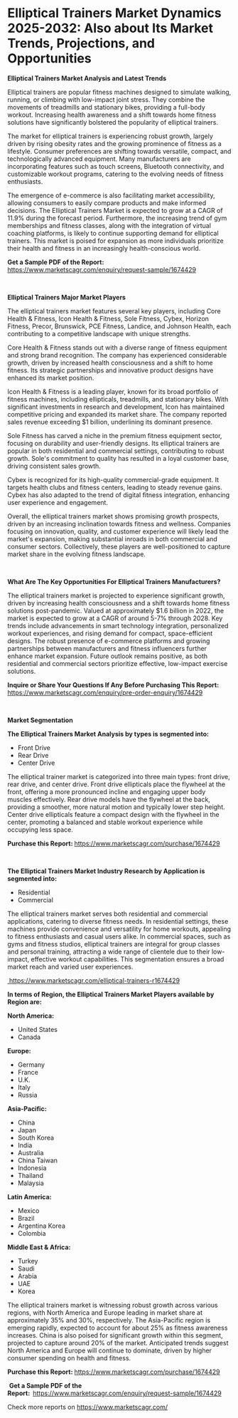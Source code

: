 <p><h1>Elliptical Trainers Market Dynamics 2025-2032: Also about Its Market Trends, Projections, and Opportunities</h1></p><p><strong>Elliptical Trainers Market Analysis and Latest Trends</strong></p>
<p><p>Elliptical trainers are popular fitness machines designed to simulate walking, running, or climbing with low-impact joint stress. They combine the movements of treadmills and stationary bikes, providing a full-body workout. Increasing health awareness and a shift towards home fitness solutions have significantly bolstered the popularity of elliptical trainers.</p><p>The market for elliptical trainers is experiencing robust growth, largely driven by rising obesity rates and the growing prominence of fitness as a lifestyle. Consumer preferences are shifting towards versatile, compact, and technologically advanced equipment. Many manufacturers are incorporating features such as touch screens, Bluetooth connectivity, and customizable workout programs, catering to the evolving needs of fitness enthusiasts.</p><p>The emergence of e-commerce is also facilitating market accessibility, allowing consumers to easily compare products and make informed decisions. The Elliptical Trainers Market is expected to grow at a CAGR of 11.9% during the forecast period. Furthermore, the increasing trend of gym memberships and fitness classes, along with the integration of virtual coaching platforms, is likely to continue supporting demand for elliptical trainers. This market is poised for expansion as more individuals prioritize their health and fitness in an increasingly health-conscious world.</p></p>
<p><strong>Get a Sample PDF of the Report:&nbsp;</strong> <a href="https://www.marketscagr.com/enquiry/request-sample/1674429?utm_campaign=2653&utm_medium=2&utm_source=Github&utm_content=ia&utm_term=10042025&utm_id=elliptical-trainers">https://www.marketscagr.com/enquiry/request-sample/1674429</a></p>
<p>&nbsp;</p>
<p><strong>Elliptical Trainers Major Market Players</strong></p>
<p><p>The elliptical trainers market features several key players, including Core Health & Fitness, Icon Health & Fitness, Sole Fitness, Cybex, Horizon Fitness, Precor, Brunswick, PCE Fitness, Landice, and Johnson Health, each contributing to a competitive landscape with unique strengths.</p><p>Core Health & Fitness stands out with a diverse range of fitness equipment and strong brand recognition. The company has experienced considerable growth, driven by increased health consciousness and a shift to home fitness. Its strategic partnerships and innovative product designs have enhanced its market position.</p><p>Icon Health & Fitness is a leading player, known for its broad portfolio of fitness machines, including ellipticals, treadmills, and stationary bikes. With significant investments in research and development, Icon has maintained competitive pricing and expanded its market share. The company reported sales revenue exceeding $1 billion, underlining its dominant presence.</p><p>Sole Fitness has carved a niche in the premium fitness equipment sector, focusing on durability and user-friendly designs. Its elliptical trainers are popular in both residential and commercial settings, contributing to robust growth. Sole's commitment to quality has resulted in a loyal customer base, driving consistent sales growth.</p><p>Cybex is recognized for its high-quality commercial-grade equipment. It targets health clubs and fitness centers, leading to steady revenue gains. Cybex has also adapted to the trend of digital fitness integration, enhancing user experience and engagement.</p><p>Overall, the elliptical trainers market shows promising growth prospects, driven by an increasing inclination towards fitness and wellness. Companies focusing on innovation, quality, and customer experience will likely lead the market's expansion, making substantial inroads in both commercial and consumer sectors. Collectively, these players are well-positioned to capture market share in the evolving fitness landscape.</p></p>
<p>&nbsp;</p>
<p><strong>What Are The Key Opportunities For Elliptical Trainers Manufacturers?</strong></p>
<p><p>The elliptical trainers market is projected to experience significant growth, driven by increasing health consciousness and a shift towards home fitness solutions post-pandemic. Valued at approximately $1.6 billion in 2022, the market is expected to grow at a CAGR of around 5-7% through 2028. Key trends include advancements in smart technology integration, personalized workout experiences, and rising demand for compact, space-efficient designs. The robust presence of e-commerce platforms and growing partnerships between manufacturers and fitness influencers further enhance market expansion. Future outlook remains positive, as both residential and commercial sectors prioritize effective, low-impact exercise solutions.</p></p>
<p><strong>Inquire or Share Your Questions If Any Before Purchasing This Report:</strong> <a href="https://www.marketscagr.com/enquiry/pre-order-enquiry/1674429?utm_campaign=2653&utm_medium=2&utm_source=Github&utm_content=ia&utm_term=10042025&utm_id=elliptical-trainers">https://www.marketscagr.com/enquiry/pre-order-enquiry/1674429</a></p>
<p>&nbsp;</p>
<p><strong>Market Segmentation</strong></p>
<p><strong>The Elliptical Trainers Market Analysis by types is segmented into:</strong></p>
<p><ul><li>Front Drive</li><li>Rear Drive</li><li>Center Drive</li></ul></p>
<p><p>The elliptical trainer market is categorized into three main types: front drive, rear drive, and center drive. Front drive ellipticals place the flywheel at the front, offering a more pronounced incline and engaging upper body muscles effectively. Rear drive models have the flywheel at the back, providing a smoother, more natural motion and typically lower step height. Center drive ellipticals feature a compact design with the flywheel in the center, promoting a balanced and stable workout experience while occupying less space.</p></p>
<p><strong>Purchase this Report:&nbsp;</strong><a href="https://www.marketscagr.com/purchase/1674429?utm_campaign=2653&utm_medium=2&utm_source=Github&utm_content=ia&utm_term=10042025&utm_id=elliptical-trainers">https://www.marketscagr.com/purchase/1674429</a></p>
<p>&nbsp;</p>
<p><strong>The Elliptical Trainers Market Industry Research by Application is segmented into:</strong></p>
<p><ul><li>Residential</li><li>Commercial</li></ul></p>
<p><p>The elliptical trainers market serves both residential and commercial applications, catering to diverse fitness needs. In residential settings, these machines provide convenience and versatility for home workouts, appealing to fitness enthusiasts and casual users alike. In commercial spaces, such as gyms and fitness studios, elliptical trainers are integral for group classes and personal training, attracting a wide range of clientele due to their low-impact, effective workout capabilities. This segmentation ensures a broad market reach and varied user experiences.</p></p>
<p><a href="https://www.marketscagr.com/elliptical-trainers-r1674429?utm_campaign=2653&utm_medium=2&utm_source=Github&utm_content=ia&utm_term=10042025&utm_id=elliptical-trainers">&nbsp;https://www.marketscagr.com/elliptical-trainers-r1674429</a></p>
<p><strong>In terms of Region, the Elliptical Trainers Market Players available by Region are:</strong></p>
<p>
    <p> <strong> North America: </strong>
        <ul>
            <li>United States</li>
            <li>Canada</li>
        </ul>
        </p> 
    <p> <strong> Europe: </strong>
        <ul>
            <li>Germany</li>
            <li>France</li>
            <li>U.K.</li>
            <li>Italy</li>
            <li>Russia</li>
        </ul>
        </p> 
    <p> <strong> Asia-Pacific: </strong>
        <ul>
            <li>China</li>
            <li>Japan</li>
            <li>South Korea</li>
            <li>India</li>
            <li>Australia</li>
            <li>China Taiwan</li>
            <li>Indonesia</li>
            <li>Thailand</li>
            <li>Malaysia</li>
        </ul>
        </p> 
    <p> <strong> Latin America: </strong>
        <ul>
            <li>Mexico</li>
            <li>Brazil</li>
            <li>Argentina Korea</li>
            <li>Colombia</li>
        </ul>
        </p> 
    <p> <strong> Middle East & Africa: </strong>
        <ul>
            <li>Turkey</li>
            <li>Saudi</li>
            <li>Arabia</li>
            <li>UAE</li>
            <li>Korea</li>
        </ul>
    </p>
    </p>
<p><p>The elliptical trainers market is witnessing robust growth across various regions, with North America and Europe leading in market share at approximately 35% and 30%, respectively. The Asia-Pacific region is emerging rapidly, expected to account for about 25% as fitness awareness increases. China is also poised for significant growth within this segment, projected to capture around 20% of the market. Anticipated trends suggest North America and Europe will continue to dominate, driven by higher consumer spending on health and fitness.</p></p>
<p><strong>Purchase this Report: </strong><a href="https://www.marketscagr.com/purchase/1674429?utm_campaign=2653&utm_medium=2&utm_source=Github&utm_content=ia&utm_term=10042025&utm_id=elliptical-trainers">https://www.marketscagr.com/purchase/1674429</a></p>
<p>&nbsp;<strong>Get a Sample PDF of the Report:&nbsp;&nbsp;</strong><a href="https://www.marketscagr.com/enquiry/request-sample/1674429?utm_campaign=2653&utm_medium=2&utm_source=Github&utm_content=ia&utm_term=10042025&utm_id=elliptical-trainers">https://www.marketscagr.com/enquiry/request-sample/1674429</a></p>
<p><strong></strong></p>
<p>Check more reports on <a href="https://www.marketscagr.com/?utm_campaign=2653&utm_medium=2&utm_source=Github&utm_content=ia&utm_term=10042025&utm_id=elliptical-trainers">https://www.marketscagr.com/</a></p>
